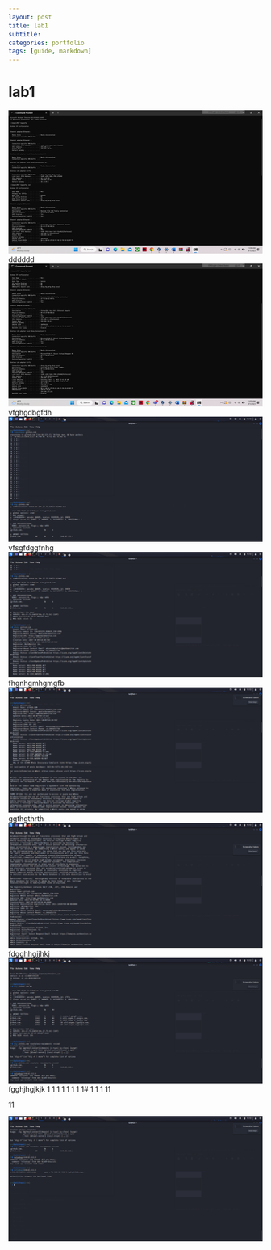 ```yaml
---
layout: post
title: lab1
subtitle: 
categories: portfolio
tags: [guide, markdown]
---
```




# lab1
![datacamp certification](/assets/images/banners/lab1/1.png)
dddddd
![datacamp certification](/assets/images/banners/lab1/2.png)
vfghgdbgfdh
![datacamp certification](/assets/images/banners/lab1/3.png)
vfsgfdggfnhg
![datacamp certification](/assets/images/banners/lab1/4.png)
fhgnhgmhgmgfb
![datacamp certification](/assets/images/banners/lab1/5.png)
ggthgthrth
![datacamp certification](/assets/images/banners/lab1/6.png)
fdgghhgjjhkj
![datacamp certification](/assets/images/banners/lab1/8.png)
fgghjhgjkjk
1
1
1
1
1
1
1
1#
1
1
1
11

11

![datacamp certification](/assets/images/banners/lab1/9.png)
